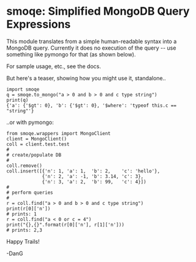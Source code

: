 smoqe: Simplified MongoDB Query Expressions
============================================

This module translates from a simple human-readable syntax
into a MongoDB query. Currently it does no execution of
the query -- use something like pymongo for that (as shown below).

For sample usage, etc., see the docs.

But here's a teaser, showing how you might use it, standalone..

	import smoqe
    q = smoqe.to_mongo("a > 0 and b > 0 and c type string")
    print(q)
    {'a': {'$gt': 0}, 'b': {'$gt': 0}, '$where': 'typeof this.c == "string"'}


..or with pymongo:

    from smoqe.wrappers import MongoClient
	client = MongoClient()
	coll = client.test.test
    #
	# create/populate DB
    #
	coll.remove()
	coll.insert([{'n': 1, 'a': 1,  'b': 2,    'c': 'hello'},
	             {'n': 2, 'a': -1, 'b': 3.14, 'c': 3},
	             {'n': 3, 'a': 2,  'b': 99,   'c': 4}])
    #
	# perform queries
    #
	r = coll.find("a > 0 and b > 0 and c type string")
	print(r[0]['n'])
	# prints: 1
	r = coll.find("a < 0 or c = 4")
	print("{},{}".format(r[0]['n'], r[1]['n']))
	# prints: 2,3


Happy Trails!

-DanG
